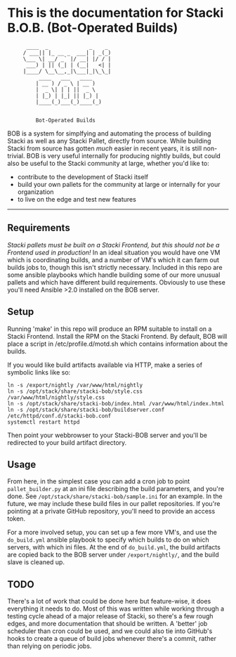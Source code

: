 # This is the documentation for Stacki B.O.B. (Bot-Operated Builds)

```
      ____  _             _    _ 
     / ___|| |_ __ _  ___| | _(_)
     \___ \| __/ _` |/ __| |/ / |
      ___) | || (_| | (__|   <| |
     |____/ \__\__,_|\___|_|\_\_|
          ____   ___   ____      
         | __ ) / _ \ | __ )     
         |  _ \| | | ||  _ \     
         | |_) | |_| || |_) |    
         |____(_)___(_)____(_)


         Bot-Operated Builds

```

BOB is a system for simplfying and automating the process of building Stacki as well as any Stacki Pallet, directly from source.  While building Stacki from source has gotten *much* easier in recent years, it is still non-trivial.  BOB is very useful internally for producing nightly builds, but could also be useful to the Stacki community at large, whether you'd like to:

* contribute to the development of Stacki itself
* build your own pallets for the community at large or internally for your organization
* to live on the edge and test new features


---

## Requirements
*Stacki pallets must be built on a Stacki Frontend, but this should not be a Frontend used in production!*  In an ideal situation you would have one VM which is coordinating builds, and a number of VM's which it can farm out builds jobs to, though this isn't strictly necessary.  Included in this repo are some ansible playbooks which handle building some of our more unusual pallets and which have different build requirements.  Obviously to use these you'll need Ansible >2.0 installed on the BOB server.

## Setup
Running 'make' in this repo will produce an RPM suitable to install on a Stacki Frontend.  Install the RPM on the Stacki Frontend.  By default, BOB will place a script in /etc/profile.d/motd.sh which contains information about the builds.

If you would like build artifacts available via HTTP, make a series of symbolic links like so:

```
ln -s /export/nightly /var/www/html/nightly 
ln -s /opt/stack/share/stacki-bob/style.css /var/www/html/nightly/style.css
ln -s /opt/stack/share/stacki-bob/index.html /var/www/html/index.html
ln -s /opt/stack/share/stacki-bob/buildserver.conf /etc/httpd/conf.d/stacki-bob.conf
systemctl restart httpd
```

Then point your webbrowser to your Stacki-BOB server and you'll be redirected to your build artifact directory.

## Usage
From here, in the simplest case you can add a cron job to point `pallet_builder.py` at an ini file describing the build parameters, and you're done.  See `/opt/stack/share/stacki-bob/sample.ini` for an example.  In the future, we may include these build files in our pallet repositories.  If you're pointing at a private GitHub repository, you'll need to provide an access token.

For a more involved setup, you can set up a few more VM's, and use the `do_build.yml` ansible playbook to specify which builds to do on which servers, with which ini files.  At the end of `do_build.yml`, the build artifacts are copied back to the BOB server under `/export/nightly/`, and the build slave is cleaned up.

## TODO
There's a lot of work that could be done here but feature-wise, it does everything it needs to do.  Most of this was written while working through a testing cycle ahead of a major release of Stacki, so there's a few rough edges, and more documentation that should be written.  A 'better' job scheduler than cron could be used, and we could also tie into GitHub's hooks to create a queue of build jobs whenever there's a commit, rather than relying on periodic jobs.
